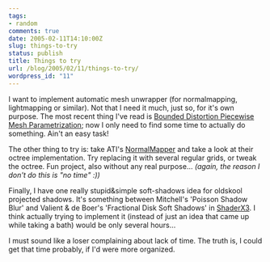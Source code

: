 ```yaml
---
tags:
- random
comments: true
date: 2005-02-11T14:10:00Z
slug: things-to-try
status: publish
title: Things to try
url: /blog/2005/02/11/things-to-try/
wordpress_id: "11"
---
```


I want to implement automatic mesh unwrapper (for normalmapping, lightmapping or similar). Not that I need it much, just so, for it's own purpose. The most recent thing I've read is [Bounded Distortion Piecewise Mesh Parametrization](http://citeseer.ist.psu.edu/sorkine02boundeddistortion.html); now I only need to find some time to actually do something. Ain't an easy task!

The other thing to try is: take ATI's [NormalMapper](http://www.ati.com/developer/tools.html) and take a look at their octree implementation. Try replacing it with several regular grids, or tweak the octree. Fun project, also without any real purpose... _(again, the reason I don't do this is "no time" :))_

Finally, I have one really stupid&simple soft-shadows idea for oldskool projected shadows. It's something between Mitchell's 'Poisson Shadow Blur' and Valient & de Boer's 'Fractional Disk Soft Shadows' in [ShaderX3](http://www.shaderx3.com/). I think actually trying to implement it (instead of just an idea that came up while taking a bath) would be only several hours...

I must sound like a loser complaining about lack of time. The truth is, I could get that time probably, if I'd were more organized.

